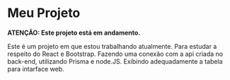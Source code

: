 # Meu Projeto

**ATENÇÃO: Este projeto está em andamento.**

Este é um projeto em que estou trabalhando atualmente. Para estudar a respeito do React e Bootstrap. Fazendo uma conexão com a api criada no back-end, utilizando Prisma e node.JS. Exibindo adequadamente a tabela para intarface web. 
